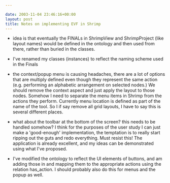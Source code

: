 ```yaml
---

date: 2003-11-04 23:46:16+00:00
layout: post
title: Notes on implementing EVF in Shrimp
---
```




  * idea is that eventually the FINALs in ShrimpView and ShrimpProject (like layout names) would be defined in the ontology and then used from there, rather than buried in the classes.  


  * I've renamed my classes (instances) to reflect the naming scheme used in the Finals


  * the context/popup menu is causing headaches, there are a lot of options that are multiply defined even though they represent the same action (e.g. performing an alphabetic arrangement on selected nodes.)  We should remove the context aspect and just apply the layout to those nodes.  Somehow I need to separate the menu items in Shrimp from the actions they perform.  Currently menu location is defined as part of the name of the tool.  So I if say remove all grid layouts, I have to say this is several different places.


  * what about the toolbar at the bottom of the screen?  this needs to be handled somehow?  I think for the purposes of the user study I can just make a 'good-enough' implementation, the temptation is to really start ripping out the guts and redo everything.  Must resist this!  The application is already excellent, and my ideas can be demonstrated using what I've proposed. 


  * I've modified the ontology to reflect the UI elements of buttons, and am adding those in and mapping them to the appropriate actions using the relation has_action.  I should probably also do this for menus and the popup as well.
